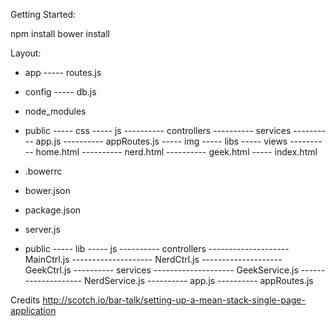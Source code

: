
Getting Started:

npm install
bower install



Layout:

- app
----- routes.js
- config
	----- db.js 
- node_modules <!-- created by npm install -->
- public <!-- all frontend and angular stuff -->
----- css
----- js
---------- controllers <!-- angular controllers -->
---------- services <!-- angular services -->
---------- app.js <!-- angular application -->
---------- appRoutes.js <!-- angular routes -->
----- img
----- libs <!-- created by bower install -->
----- views 
---------- home.html
---------- nerd.html
---------- geek.html
----- index.html
- .bowerrc <!-- tells bower where to put files (public/libs) -->
- bower.json <!-- tells bower which files we need -->
- package.json <!-- tells npm which packages we need -->
- server.js <!-- set up our node application -->

- public 
----- lib <!-- third party apps -->
----- js
---------- controllers 
-------------------- MainCtrl.js
-------------------- NerdCtrl.js
-------------------- GeekCtrl.js
---------- services
-------------------- GeekService.js
-------------------- NerdService.js
---------- app.js 
---------- appRoutes.js



Credits
http://scotch.io/bar-talk/setting-up-a-mean-stack-single-page-application 



